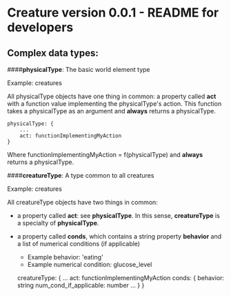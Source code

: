 # Creature version 0.0.1 - README for developers

## Complex data types:
####**physicalType**: The basic world element type

Example: creatures

All physicalType objects have one thing in common: a property called **act** with a function value implementing the physicalType's action. This function takes a physicalType as an argument and **always** returns a physicalType.

    physicalType: {
        ...
        act: functionImplementingMyAction
    }

Where functionImplementingMyAction = f(physicalType) and **always** returns a physicalType.

####**creatureType**: A type common to all creatures

Example: creatures

All creatureType objects have two things in common: 

* a property called **act**: see **physicalType**. In this sense, **creatureType** is a specialty of **physicalType**.
* a property called **conds**, which contains a string property **behavior** and a list of numerical conditions (if applicable)
    * Example behavior: 'eating'
    * Example numerical condition: glucose_level

    creatureType: {
        ...
        act: functionImplementingMyAction
        conds: {
            behavior: string
            num_cond_if_applicable: number
            ...
        }
    }